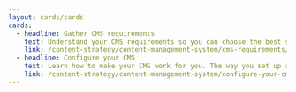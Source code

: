 ```yaml
---
layout: cards/cards
cards:
  - headline: Gather CMS requirements
    text: Understand your CMS requirements so you can choose the best system for your purposes.
    link: /content-strategy/content-management-system/cms-requirements/
  - headline: Configure your CMS
    text: Learn how to make your CMS work for you. The way you set up a CMS will affect how you can use it to manage your content.
    link: /content-strategy/content-management-system/configure-your-cms/
---
```


